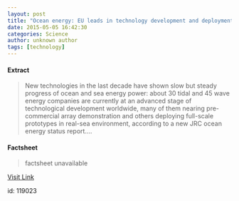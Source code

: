 ```yaml
---
layout: post
title: "Ocean energy: EU leads in technology development and deployment"
date: 2015-05-05 16:42:30
categories: Science
author: unknown author
tags: [technology]
---
```



#### Extract
>New technologies in the last decade have shown slow but steady progress of ocean and sea energy power: about 30 tidal and 45 wave energy companies are currently at an advanced stage of technological development worldwide, many of them nearing pre-commercial array demonstration and others deploying full-scale prototypes in real-sea environment, according to a new JRC ocean energy status report....

#### Factsheet
>factsheet unavailable

[Visit Link](http://phys.org/news350048537.html)

id:  119023
